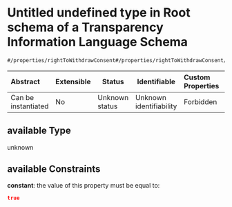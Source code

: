 # Untitled undefined type in Root schema of a Transparency Information Language Schema

```txt
#/properties/rightToWithdrawConsent#/properties/rightToWithdrawConsent/if/properties/available
```




| Abstract            | Extensible | Status         | Identifiable            | Custom Properties | Additional Properties | Access Restrictions | Defined In                                                           |
| :------------------ | ---------- | -------------- | ----------------------- | :---------------- | --------------------- | ------------------- | -------------------------------------------------------------------- |
| Can be instantiated | No         | Unknown status | Unknown identifiability | Forbidden         | Allowed               | none                | [tilt-schema.json\*](../out/tilt-schema.json "open original schema") |

## available Type

unknown

## available Constraints

**constant**: the value of this property must be equal to:

```json
true
```
